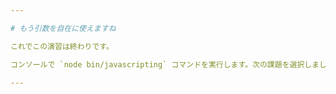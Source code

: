 ```yaml
---

# もう引数を自在に使えますね

これでこの演習は終わりです。

コンソールで `node bin/javascripting` コマンドを実行します。次の課題を選択しましょう。

---
```

